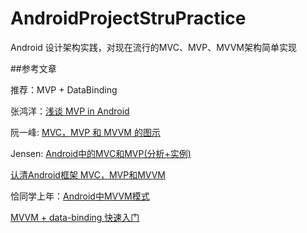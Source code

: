 # AndroidProjectStruPractice
Android 设计架构实践，对现在流行的MVC、MVP、MVVM架构简单实现

##参考文章

推荐：MVP + DataBinding

张鸿洋：[浅谈 MVP in Android](http://blog.csdn.net/lmj623565791/article/details/46596109)

阮一峰: [MVC，MVP 和 MVVM 的图示](http://www.ruanyifeng.com/blog/2015/02/mvcmvp_mvvm.html)

Jensen: [Android中的MVC和MVP(分析+实例)](https://segmentfault.com/a/1190000004616513?utm_source=tuicool&utm_medium=referral)

[认清Android框架 MVC，MVP和MVVM](http://blog.csdn.net/jdsjlzx/article/details/51174396#t3)

恰同学上年：[Android中MVVM模式](https://my.oschina.net/u/1175007/blog/613889)

[MVVM + data-binding 快速入门](http://www.jianshu.com/p/57ce4d7409ef)
